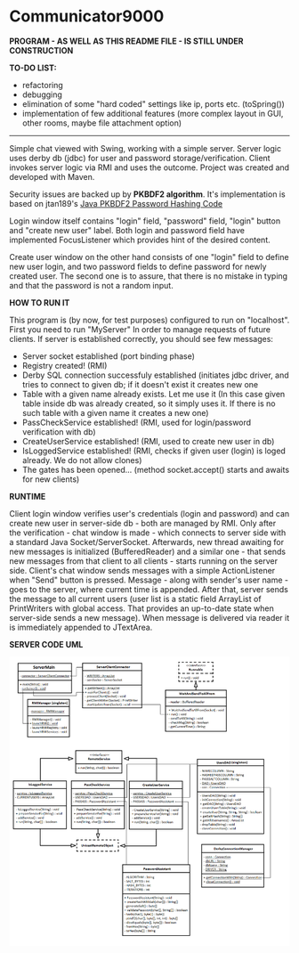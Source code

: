 # Communicator9000
<b>PROGRAM - AS WELL AS THIS README FILE - IS STILL UNDER CONSTRUCTION</b>

<b>TO-DO LIST:</b>
 - refactoring
 - debugging
 - elimination of some "hard coded" settings like ip, ports etc. (toSpring())
 - implementation of few additional features (more complex layout in GUI, other rooms, maybe file attachment option)
 
 <hr>

Simple chat viewed with Swing, working with a simple server. Server logic uses derby db (jdbc) for user and password storage/verification. Client invokes server logic via RMI and uses the outcome. Project was created and developed with Maven.

Security issues are backed up by <b>PKBDF2 algorithm</b>. It's implementation is based on jtan189's <a href="https://gist.github.com/jtan189/3804290">Java PKBDF2 Password Hashing Code</a>

Login window itself contains "login" field, "password" field, "login" button and "create new user" label. Both login and password field have implemented FocusListener which provides hint of the desired content.

Create user window on the other hand consists of one "login" field to define new user login, and two password fields to define password for newly created user. The second one is to assure, that there is no mistake in typing and that the password is not a random input.


 <b>HOW TO RUN IT</b>
 
This program is (by now, for test purposes) configured to run on "localhost". First you need to run "MyServer" In order to manage requests of future clients. If server is established correctly, you should see few messages:
- Server socket established (port binding phase)
- Registry created! (RMI)
- Derby SQL connection successfuly established (initiates jdbc driver, and tries to connect to given db; if it doesn't exist it creates new one
- Table with a given name already exists. Let me use it (In this case given table inside db was already created, so it simply uses it. If there is no such table with a given name it creates a new one)
- PassCheckService established! (RMI, used for login/password verification with db)
- CreateUserService established! (RMI, used to create new user in db)
- IsLoggedService established! (RMI, checks if given user (login) is loged already. We do not allow clones)
- The gates has been opened... (method socket.accept() starts and awaits for new clients)

<b>RUNTIME</b>

Client login window verifies user's credentials (login and password) and can create new user in server-side db - both are managed by RMI. Only after the verification - chat window is made - which connects to server side with a standard Java Socket/ServerSocket. Afterwards, new thread awaiting for new messages is initialized (BufferedReader) and a similar one - that sends new messages from that client to all clients - starts running on the server side.
Client's chat window sends messages with a simple ActionListener when "Send" button is pressed. Message - along with sender's user name - goes to the server, where current time is appended. After that, server sends the message to all current users (user list is a static field ArrayList of PrintWriters with global access. That provides an up-to-date state when server-side sends a new message). When message is delivered via reader it is immediately appended to JTextArea.

<b>SERVER CODE UML</b>

<img src="https://github.com/Duncol/Communicator9000/blob/master/MyServer-UML.png">
